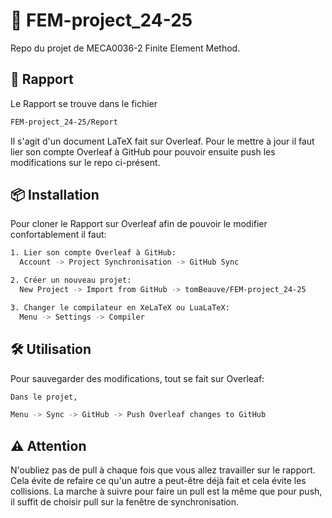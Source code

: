 # 🚀 **FEM-project_24-25**

Repo du projet de MECA0036-2 Finite Element Method.

## 📝 **Rapport**

Le Rapport se trouve dans le fichier 
```bash
FEM-project_24-25/Report
```
Il s'agit d'un document LaTeX fait sur Overleaf. Pour le mettre à jour il faut lier son compte Overleaf à GitHub pour pouvoir ensuite push les modifications sur le repo ci-présent.

## 📦 **Installation**

Pour cloner le Rapport sur Overleaf afin de pouvoir le modifier confortablement il faut:

```bash
1. Lier son compte Overleaf à GitHub:
  Account -> Project Synchronisation -> GitHub Sync

2. Créer un nouveau projet:
  New Project -> Import from GitHub -> tomBeauve/FEM-project_24-25

3. Changer le compilateur en XeLaTeX ou LuaLaTeX:
  Menu -> Settings -> Compiler
```
## 🛠️ **Utilisation**

Pour sauvegarder des modifications, tout se fait sur Overleaf:

```bash
Dans le projet,

Menu -> Sync -> GitHub -> Push Overleaf changes to GitHub
```

## ⚠️ **Attention**
N'oubliez pas de pull à chaque fois que vous allez travailler sur le rapport. Cela évite de refaire ce qu'un autre a peut-être déjà fait et cela évite les collisions. La marche à suivre pour faire un pull est la même que pour push, il suffit de choisir pull sur la fenêtre de synchronisation.
